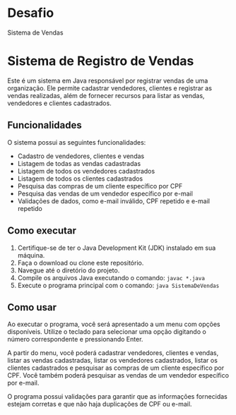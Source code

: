 # Desafio
Sistema de Vendas

# Sistema de Registro de Vendas

Este é um sistema em Java responsável por registrar vendas de uma organização. Ele permite cadastrar vendedores, clientes e registrar as vendas realizadas, além de fornecer recursos para listar as vendas, vendedores e clientes cadastrados.

## Funcionalidades

O sistema possui as seguintes funcionalidades:

- Cadastro de vendedores, clientes e vendas
- Listagem de todas as vendas cadastradas
- Listagem de todos os vendedores cadastrados
- Listagem de todos os clientes cadastrados
- Pesquisa das compras de um cliente específico por CPF
- Pesquisa das vendas de um vendedor específico por e-mail
- Validações de dados, como e-mail inválido, CPF repetido e e-mail repetido

## Como executar

1. Certifique-se de ter o Java Development Kit (JDK) instalado em sua máquina.
2. Faça o download ou clone este repositório.
3. Navegue até o diretório do projeto.
4. Compile os arquivos Java executando o comando: `javac *.java`
5. Execute o programa principal com o comando: `java SistemaDeVendas`

## Como usar

Ao executar o programa, você será apresentado a um menu com opções disponíveis. Utilize o teclado para selecionar uma opção digitando o número correspondente e pressionando Enter.

A partir do menu, você poderá cadastrar vendedores, clientes e vendas, listar as vendas cadastradas, listar os vendedores cadastrados, listar os clientes cadastrados e pesquisar as compras de um cliente específico por CPF. Você também poderá pesquisar as vendas de um vendedor específico por e-mail.

O programa possui validações para garantir que as informações fornecidas estejam corretas e que não haja duplicações de CPF ou e-mail.
